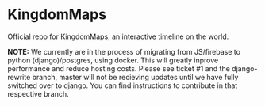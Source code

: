# KingdomMaps
Official repo for KingdomMaps, an interactive timeline on the world.

**NOTE:** We currently are in the process of migrating from JS/firebase to python (django)/postgres, using docker. This will greatly inprove performance and reduce hosting costs. Please see ticket #1 and the django-rewrite branch, master will not be recieving updates until we have fully switched over to django. You can find instructions to contribute in that respective branch.
